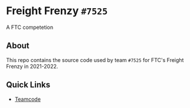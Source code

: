 # Freight Frenzy `#7525`
A FTC competetion

## About
This repo contains the source code used by team `#7525` for FTC's Freight Frenzy in 2021-2022.

## Quick Links
- [Teamcode](./TeamCode/src/main/java/org/firstinspires/ftc/teamcode/)

